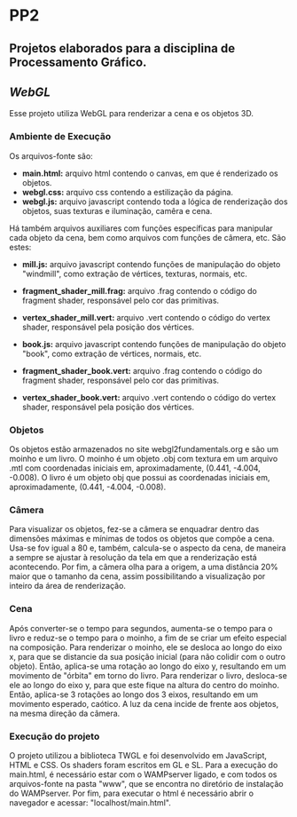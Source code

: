 # PP2 
Projetos elaborados para a disciplina de Processamento Gráfico. 
---
## *WebGL*
Esse projeto utiliza WebGL para renderizar a cena e os objetos 3D.

### Ambiente de Execução
Os arquivos-fonte são:
- **main.html:** arquivo html contendo o canvas, em que é renderizado os objetos.
- **webgl.css:** arquivo css contendo a estilização da página.
- **webgl.js:** arquivo javascript contendo toda a lógica de renderização dos objetos, suas texturas e iluminação, camêra e cena.

Há também arquivos auxiliares com funções específicas para manipular cada objeto da cena, bem como arquivos com funções de câmera, etc. São estes:
- **mill.js:** arquivo javascript contendo funções de manipulação do objeto "windmill", como extração de vértices, texturas, normais, etc.
- **fragment_shader_mill.frag:** arquivo .frag contendo o código do fragment shader, responsável pelo cor das primitivas.
- **vertex_shader_mill.vert:** arquivo .vert contendo o código do vertex shader, responsável pela posição dos vértices.

- **book.js:** arquivo javascript contendo funções de manipulação do objeto "book", como extração de vértices, normais, etc.
- **fragment_shader_book.vert:** arquivo .frag contendo o código do fragment shader, responsável pelo cor das primitivas.
- **vertex_shader_book.vert:** arquivo .vert contendo o código do vertex shader, responsável pela posição dos vértices.

### Objetos
Os objetos estão armazenados no site webgl2fundamentals.org e são um moinho e um livro.
O moinho é um objeto .obj com textura em um arquivo .mtl com coordenadas iniciais em, aproximadamente, (0.441, -4.004, -0.008).
O livro é um objeto obj que possui as coordenadas iniciais em, aproximadamente, (0.441, -4.004, -0.008).

### Câmera
Para visualizar os objetos, fez-se a câmera se enquadrar dentro das dimensões máximas e mínimas de todos os objetos que compõe a cena. Usa-se fov igual a 80 e, também, calcula-se o aspecto da cena, de maneira a sempre se ajustar à resolução da tela em que a renderização está acontecendo.
Por fim, a câmera olha para a origem, a uma distância 20% maior que o tamanho da cena, assim possibilitando a visualização por inteiro da área de renderização.

### Cena
Após converter-se o tempo para segundos, aumenta-se o tempo para o livro e reduz-se o tempo para o moinho, a fim de se criar um efeito especial na composição.
Para renderizar o moinho, ele se desloca ao longo do eixo x, para que se distancie da sua posição inicial (para não colidir com o outro objeto). Então, aplica-se uma rotação ao longo do eixo y, resultando em um movimento de "órbita" em torno do livro.
Para renderizar o livro, desloca-se ele ao longo do eixo y, para que este fique na altura do centro do moinho. Então, aplica-se 3 rotações ao longo dos 3 eixos, resultando em um movimento esperado, caótico.
A luz da cena incide de frente aos objetos, na mesma direção da câmera. 

### Execução do projeto
O projeto utilizou a biblioteca TWGL e foi desenvolvido em JavaScript, HTML e CSS. Os shaders foram escritos em GL e SL.
Para a execução do main.html, é necessário estar com o WAMPserver ligado, e com todos os arquivos-fonte na pasta "www", que se encontra no diretório de instalação do WAMPserver. Por fim, para executar o html é necessário abrir o navegador e acessar: "localhost/main.html".
